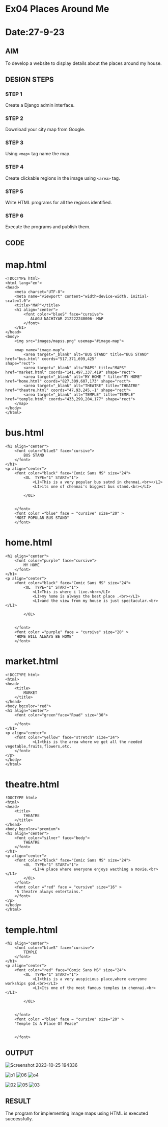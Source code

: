 # Ex04 Places Around Me
# Date:27-9-23
## AIM
To develop a website to display details about the places around my house.

## DESIGN STEPS

### STEP 1
Create a Django admin interface.

### STEP 2
Download your city map from Google.

### STEP 3
Using ```<map>``` tag name the map.

### STEP 4
Create clickable regions in the image using ```<area>``` tag.

### STEP 5
Write HTML programs for all the regions identified.

### STEP 6
Execute the programs and publish them.

## CODE
# map.html
```
<!DOCTYPE html>
<html lang="en">
<head>
    <meta charset="UTF-8">
    <meta name="viewport" content="width=device-width, initial-scale=1.0">
    <title>"MAP"</title>
    <h1 align="center">
        <font color="blueS" face="cursive">
           ALAGU NACHIYAR 212222240006- MAP 
        </font>
    </h1>
</head>
<body>
    <img src="images/mapss.png" usemap="#image-map">

    <map name="image-map">
        <area target="_blank" alt="BUS STAND" title="BUS STAND" href="bus.html" coords="517,371,699,425" 
shape="rect">
        <area target="_blank" alt="MAPS" title="MAPS" href="market.html" coords="141,497,337,419" shape="rect">
        <area target="_blank" alt="MY HOME " title="MY HOME" href="home.html" coords="827,309,607,173" shape="rect">
        <area target="_blank" alt="THEATRE" title="THEATRE" href="theatre.html" coords="47,93,245,-1" shape="rect">
        <area target="_blank" alt="TEMPLE" title="TEMPLE" href="temple.html" coords="433,299,204,177" shape="rect">
    </map>
</body>
</html>
```
# bus.html
```
<h1 align="center">
    <font color="blueS" face="cursive">
        BUS STAND
    </font>
</h1>
<p align="center">
    <font color="black" face="Comic Sans MS" size="24">
        <OL  TYPE="1" START="1">
            <LI>This is a very popular bus satnd in chennai.<br></LI>     
            <LI>its one of chennai's biggest bus stand.<br></LI>
            
        </OL>


    </font>
    <font color ="blue" face = "cursive" size="20" > 
    "MOST POPULAR BUS STAND"
    </font>
```
# home.html
```
<h1 align="center">
    <font color="purple" face="cursive">
        MY HOME
    </font>
</h1>
<p align="center">
    <font color="black" face="Comic Sans MS" size="24">
        <OL  TYPE="1" START="1">
            <LI>This is where i live.<br></LI>     
            <LI>my home is always the best place .<br></LI>
            <LI>and the view from my house is just spectacular.<br></LI>
            
        </OL>


    </font>
    <font color ="purple" face = "cursive" size="20" > 
    "HOME WILL ALWAYS BE HOME"
    </font>
```
# market.html
```
<!DOCTYPE html>
<html>
<head>
    <title>
        MARKET
    </title>
</head>
<body bgcolor="red">
<h1 align="center">
    <font color="green"face="Road" size="30">
        
    </font>
</h1>
<p align="center">
    <font color="yellow" face="stretch" size="24">
            <LI>this is the area where we get all the needed vegetable,fruits,flowers,etc.
    </font>
</p>
</body>
</html>
```
# theatre.html
```
!DOCTYPE html>
<html>
<head>
    <title>
        THEATRE
    </title>
</head>
<body bgcolor="premium">
<h1 align="center">
    <font color="silver" face="body">
        THEATRE
    </font>
</h1>
<p align="center">
    <font color="black" face="Comic Sans MS" size="24">
        <OL  TYPE="1" START="1">
            <LI>A place where everyone enjoys wacthing a movie.<br></LI> 
        </OL>
    </font>
    <font color ="red" face = "cursive" size="16" > 
    "A theatre always entertains."
    </font>
</p>
</body>
</html>
```
# temple.html
```
<h1 align="center">
    <font color="blueS" face="cursive">
        TEMPLE
    </font>
</h1>
<p align="center">
    <font color="red" face="Comic Sans MS" size="24">
        <OL  TYPE="1" START="1">
            <LI>this is a very auspicious place,where everyone workships god.<br></LI>     
            <LI>Its one of the most famous temples in chennai.<br></LI>
            
        </OL>


    </font>
    <font color ="blue" face = "cursive" size="20" > 
    "Temple Is A Place Of Peace"
    
    
    </font>
```


## OUTPUT
![Screenshot 2023-10-25 194336](https://github.com/Nachiyarr/NearMe/assets/113497340/2a5e548e-f711-451d-ba04-61059b0e3b96)

![o1](https://github.com/Nachiyarr/NearMe/assets/113497340/27a7dace-4d3a-47fd-98e3-3aa13e0acc31)
![06](https://github.com/Nachiyarr/NearMe/assets/113497340/60e7e32f-468d-4e65-b559-5b1af809a88b)
![o4](https://github.com/Nachiyarr/NearMe/assets/113497340/8beb2b23-d756-46e5-84c9-59bb957e6e03)

![02](https://github.com/Nachiyarr/NearMe/assets/113497340/f02d7014-0a25-4cdc-a00c-8713e50ba380)
![05](https://github.com/Nachiyarr/NearMe/assets/113497340/7e4115e8-dd42-4e08-8685-616e0c19788c)
![03](https://github.com/Nachiyarr/NearMe/assets/113497340/6f7beb71-093f-4534-9554-83c73594a994)




## RESULT
The program for implementing image maps using HTML is executed successfully.
